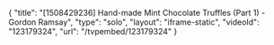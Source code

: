 {
    "title": "[1508429236] Hand-made Mint Chocolate Truffles (Part 1) - Gordon Ramsay",
    "type": "solo",
    "layout": "iframe-static",
    "videoId": "123179324",
    "url": "\/tvpembed\/123179324"
}